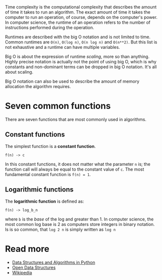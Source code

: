 Time complexity is the computational complexity that describes the amount of time it takes to run an algorithm. The exact amount of time it takes the computer to run an operation, of course, depends on the computer's power. In computer science, the runtime of an operation refers to the number of instructions performed during the operation. 

Runtimes are described with the big O notation and is not limited to time. Common runtimes are `O(n)`, `O(log n)`, `O(n log n)` and `O(n**2)`. But this list is not exhaustive and a runtime can have multiple variables.

Big O is about the expression of runtime *scaling*, more so than anything. Highly precise notation is actually not the point of using big O, which is why constants and non-dominant terms can be dropped in big O notation. It's all about scaling.

Big O notation can also be used to describe the amount of memory allocation the algorithm requires.

# Seven common functions

There are seven functions that are most commonly used in algorithms.

## Constant functions

The simplest function is a **constant function**.

```
f(n) -> c
```

In this constant functions, it does not matter what the parameter `n` is; the function call will always be equal to the constant value of `c`. The most fundamental constant function is `f(n) = 1`.

## Logarithmic functions

The **logarithmic function** is defined as:

```
f(n) -> log_b_n
```

where `b` is the *base* of the log and greater than 1. In computer science, the most common log base is 2 as computers store integers in binary notation. Is is so common, that `log 2 n` is simply written as `log n`

# Read more

- [Data Structures and Algorithms in Python](https://www.amazon.nl/Structures-Algorithms-Python-Michael-Goodrich/dp/1118290275/ref=sr_1_1?__mk_nl_NL=%C3%85M%C3%85%C5%BD%C3%95%C3%91&crid=1D52V3F27RXYV&dchild=1&keywords=data+structures+and+algorithms+in+python&qid=1605781127&sprefix=data++struct%2Caps%2C151&sr=8-1)
- [Open Data Structures](https://opendatastructures.org/ods-python/1_3_Mathematical_Background.html#950)
- [Wikipedia](https://en.wikipedia.org/wiki/Time_complexity)
